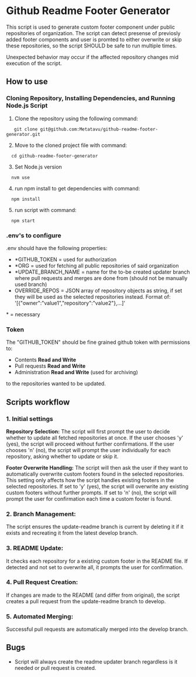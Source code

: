 # Github Readme Footer Generator

This script is used to generate custom footer component under public repositories of organization. The script can detect presense of previosly added footer components and user is promted to either overwrite or skip these repositories, so the script SHOULD be safe to run multiple times.

Unexpected behavior may occur if the affected repository changes mid execution of the script.

## How to use
### Cloning Repository, Installing Dependencies, and Running Node.js Script

1. Clone the repository using the following command:
```
   git clone git@github.com:Metatavu/github-readme-footer-generator.git
```

2. Move to the cloned project file with command:
```
  cd github-readme-footer-generator
```

3. Set Node.js version
```
  nvm use
```

4. run npm install to get dependencies with command:
```
  npm install
```

5. run script with command:
```
  npm start
```

### .env's to configure
.env should have the following properties:

- *GITHUB_TOKEN = used for authorization
- *ORG = used for fetching all public repositories of said organization 
- *UPDATE_BRANCH_NAME = name for the to-be created updater branch where pull requests and merges are done from (should not be manually used branch) 
- OVERRIDE_REPOS = JSON array of repository objects as string, if set they will be used as the selected repositories instead. Format of: '[{"owner":"value1","repository":"value2"},...]'
  
\* = necessary 

### Token
The "GITHUB_TOKEN" should be fine grained github token with permissions to:
- Contents **Read and Write**
- Pull requests **Read and Write**
- Administration **Read and Write** (used for archiving)
  
to the repositories wanted to be updated.

## Scripts workflow

### 1. Initial settings
**Repository Selection:** The script will first prompt the user to decide whether to update all fetched repositories at once. If the user chooses 'y' (yes), the script will proceed without further confirmations. If the user chooses 'n' (no), the script will prompt the user individually for each repository, asking whether to update or skip it.

**Footer Overwrite Handling:** The script will then ask the user if they want to automatically overwrite custom footers found in the selected repositories. This setting only affects how the script handles existing footers in the selected repositories. If set to 'y' (yes), the script will overwrite any existing custom footers without further prompts. If set to 'n' (no), the script will prompt the user for confirmation each time a custom footer is found.

### 2. Branch Management:<br/>
The script ensures the update-readme branch is current by deleting it if it exists and recreating it from the latest develop branch.

### 3. README Update:<br/>
It checks each repository for a existing custom footer in the README file. If detected and not set to overwrite all, it prompts the user for confirmation.

### 4. Pull Request Creation:<br/>
If changes are made to the README (and differ from original), the script creates a pull request from the update-readme branch to develop.

### 5. Automated Merging:<br/>
Successful pull requests are automatically merged into the develop branch.

## Bugs
- Script will always create the readme updater branch regardless is it needed or pull request is created.
